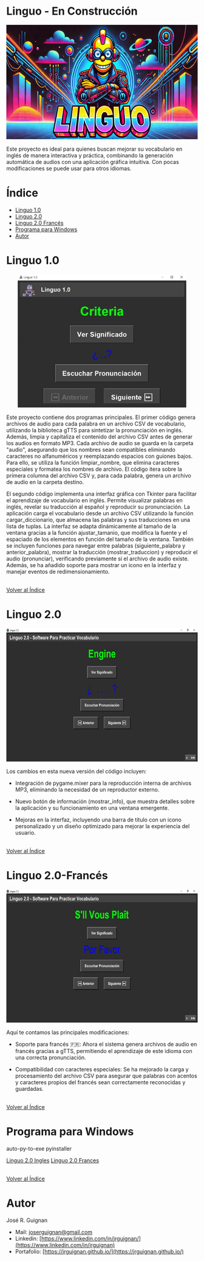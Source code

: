 # Linguo - En Construcción

<p align="center">
<img src="images/banner.jpg"  height=300>
</p>

Este proyecto es ideal para quienes buscan mejorar su vocabulario en inglés de manera interactiva y práctica, combinando la generación automática de audios con una aplicación gráfica intuitiva. Con pocas modificaciones se puede usar para otros idiomas.

# Índice

* [Linguo 1.0](#Linguo-1.0) 
* [Linguo 2.0](#Linguo-2.0) 
* [Linguo 2.0 Francés](#Linguo-2.0-Francés) 
* [Programa para Windows](#Programa-para-Windows) 
* [Autor](#Autor)


# Linguo 1.0

<p align="center">
<img src="images/linguo_1.jpg"  height=350>
</p>

Este proyecto contiene dos programas principales. El primer código genera archivos de audio para cada palabra en un archivo CSV de vocabulario, utilizando la biblioteca gTTS para sintetizar la pronunciación en inglés. Además, limpia y capitaliza el contenido del archivo CSV antes de generar los audios en formato MP3. Cada archivo de audio se guarda en la carpeta "audio", asegurando que los nombres sean compatibles eliminando caracteres no alfanuméricos y reemplazando espacios con guiones bajos. Para ello, se utiliza la función limpiar_nombre, que elimina caracteres especiales y formatea los nombres de archivo. El código itera sobre la primera columna del archivo CSV y, para cada palabra, genera un archivo de audio en la carpeta destino.

El segundo código implementa una interfaz gráfica con Tkinter para facilitar el aprendizaje de vocabulario en inglés. Permite visualizar palabras en inglés, revelar su traducción al español y reproducir su pronunciación. La aplicación carga el vocabulario desde un archivo CSV utilizando la función cargar_diccionario, que almacena las palabras y sus traducciones en una lista de tuplas. La interfaz se adapta dinámicamente al tamaño de la ventana gracias a la función ajustar_tamanio, que modifica la fuente y el espaciado de los elementos en función del tamaño de la ventana. También se incluyen funciones para navegar entre palabras (siguiente_palabra y anterior_palabra), mostrar la traducción (mostrar_traduccion) y reproducir el audio (pronunciar), verificando previamente si el archivo de audio existe. Además, se ha añadido soporte para mostrar un icono en la interfaz y manejar eventos de redimensionamiento.

<br>[Volver al Índice](#Índice)

# Linguo 2.0

<p align="center">
<img src="images/linguo_1i.jpg"  height=350>
</p>

Los cambios en esta nueva versión del código incluyen:

- Integración de pygame.mixer para la reproducción interna de archivos MP3, eliminando la necesidad de un reproductor externo.

- Nuevo botón de información (mostrar_info), que muestra detalles sobre la aplicación y su funcionamiento en una ventana emergente.

- Mejoras en la interfaz, incluyendo una barra de título con un icono personalizado y un diseño optimizado para mejorar la experiencia del usuario.

<br>[Volver al Índice](#Índice)

# Linguo 2.0-Francés

<p align="center">
<img src="images/linguo_1f.jpg"  height=350>
</p>

Aquí te contamos las principales modificaciones:

- Soporte para francés 🇫🇷: Ahora el sistema genera archivos de audio en francés gracias a gTTS, permitiendo el aprendizaje de este idioma con una correcta pronunciación.

- Compatibilidad con caracteres especiales: Se ha mejorado la carga y procesamiento del archivo CSV para asegurar que palabras con acentos y caracteres propios del francés sean correctamente reconocidas y guardadas.

<br>[Volver al Índice](#Índice)

# Programa para Windows

auto-py-to-exe
pyinstaller

[Linguo 2.0 Ingles](https://drive.google.com/file/d/1ug1SxR05lRF4IgcpCQVY71AshzoJzce6/view?usp=sharing)
[Linguo 2.0 Frances](https://drive.google.com/file/d/1ver1IoIyiuBUS7QKLr6_GC2dKF5RlS1j/view?usp=sharing)

<br>[Volver al Índice](#Índice)

# Autor

José R. Guignan
- Mail: joserguignan@gmail.com
- Linkedin: [https://www.linkedin.com/in/jrguignan/](https://www.linkedin.com/in/jrguignan)
- Portafolio: [https://jrguignan.github.io/](https://jrguignan.github.io/)
